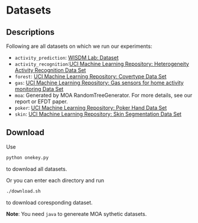 # Datasets

## Descriptions

Following are all datasets on which we run our experiments:

- `activity_prediction`: [WISDM Lab: Dataset](https://www.cis.fordham.edu/wisdm/dataset.php)
- `activity_recognition`:[UCI Machine Learning Repository: Heterogeneity Activity Recognition Data Set](http://archive.ics.uci.edu/ml/datasets/heterogeneity+activity+recognition)
- `forest`: [UCI Machine Learning Repository: Covertype Data Set](https://archive.ics.uci.edu/ml/datasets/Covertype)
- `gas`: [UCI Machine Learning Repository: Gas sensors for home activity monitoring Data Set](http://archive.ics.uci.edu/ml/datasets/gas+sensors+for+home+activity+monitoring)
- `moa`: Generated by MOA RandomTreeGenerator. For more details, see our report or EFDT paper.
- `poker`: [UCI Machine Learning Repository: Poker Hand Data Set](https://archive.ics.uci.edu/ml/datasets/Poker+Hand)
- `skin`: [UCI Machine Learning Repository: Skin Segmentation Data Set](https://archive.ics.uci.edu/ml/datasets/skin+segmentation)

## Download

Use

```bash
python onekey.py
```

to download all datasets.

Or you can enter each directory and run

```bash
./download.sh
```

to download coresponding dataset.

**Note**: You need `java` to genereate MOA sythetic datasets. 